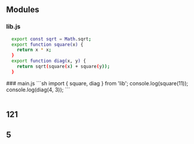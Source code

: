 ##  Modules

### lib.js
```sh
  export const sqrt = Math.sqrt;
  export function square(x) {
    return x * x;
  }
  export function diag(x, y) {
    return sqrt(square(x) + square(y));
  }
```
<div>
### main.js
```sh
  import { square, diag } from 'lib';
  console.log(square(11));
  console.log(diag(4, 3));
```
</div><!-- .element: class="red fragment" data-fragment-index="1" -->
<br>

## <span class="red"> 121</span> <!-- .element: class="red fragment" data-fragment-index="2" -->

## <span class="red"> 5</span> <!-- .element: class="red fragment" data-fragment-index="3" -->